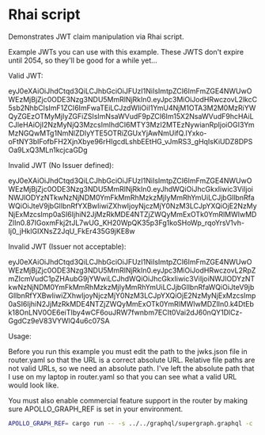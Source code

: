 # Rhai script

Demonstrates JWT claim manipulation via Rhai script.

Example JWTs you can use with this example. These JWTS don't expire until 2054, so they'll be good for a while yet...

Valid JWT:

eyJ0eXAiOiJhdCtqd3QiLCJhbGciOiJFUzI1NiIsImtpZCI6ImFmZGE4NWUwOWEzMjBjZjc0ODE3Nzg3NDU5MmRlNjRkIn0.eyJpc3MiOiJodHRwczovL2lkcC5sb2NhbCIsImF1ZCI6ImFwaTEiLCJzdWIiOiI1YmU4NjM1OTA3M2M0MzRiYWQyZGEzOTMyMjIyZGFiZSIsImNsaWVudF9pZCI6Im15X2NsaWVudF9hcHAiLCJleHAiOjI2NzMyNjQ3MzcsImlhdCI6MTY3MzI2MTEzNywianRpIjoiOGI3YmMzNGQwMTg1NmNlZDIyYTE5OTRiZGUxYjAwNmUifQ.IYxko-oFtNY3bIFofbFH2XjnXbye96rHIgcdLshbEEtHG_vJmRS3_gHqIsKiUDZ8DPSOa9LxQ3MLn1kcjcaGDg

Invalid JWT (No Issuer defined):

eyJ0eXAiOiJhdCtqd3QiLCJhbGciOiJFUzI1NiIsImtpZCI6ImFmZGE4NWUwOWEzMjBjZjc0ODE3Nzg3NDU5MmRlNjRkIn0.eyJhdWQiOiJhcGkxIiwic3ViIjoiNWJlODYzNTkwNzNjNDM0YmFkMmRhMzkzMjIyMmRhYmUiLCJjbGllbnRfaWQiOiJteV9jbGllbnRfYXBwIiwiZXhwIjoyNjczMjY0NzM3LCJpYXQiOjE2NzMyNjExMzcsImp0aSI6IjhiN2JjMzRkMDE4NTZjZWQyMmExOTk0YmRlMWIwMDZlIn0.87IGoxmFkj2tJL7wUG_KH20WpQK35p3Fg1koSHoWp_rqoYrsV1vh-Ij0_jHklGIXNsZ2JqU_FkEr435G9jKE8w

Invalid JWT (Issuer not acceptable):

eyJ0eXAiOiJhdCtqd3QiLCJhbGciOiJFUzI1NiIsImtpZCI6ImFmZGE4NWUwOWEzMjBjZjc0ODE3Nzg3NDU5MmRlNjRkIn0.eyJpc3MiOiJodHRwczovL2RpZmZlcmVudC1pZHAubG9jYWwiLCJhdWQiOiJhcGkxIiwic3ViIjoiNWJlODYzNTkwNzNjNDM0YmFkMmRhMzkzMjIyMmRhYmUiLCJjbGllbnRfaWQiOiJteV9jbGllbnRfYXBwIiwiZXhwIjoyNjczMjY0NzM3LCJpYXQiOjE2NzMyNjExMzcsImp0aSI6IjhiN2JjMzRkMDE4NTZjZWQyMmExOTk0YmRlMWIwMDZlIn0.k4DtEbk18OnLNV0OE6eiTIby4wCF6ouJRW7fwnbm7ECIt0Vai2dJ60nQY1DlCz-GgdCz9eV83VYWlQ4u6c07SA

Usage:

Before you run this example you must edit the path to the jwks.json file in router.yaml so that the URL is a correct absolute URL. Relative file paths are not valid URLs, so we need an absolute path. I've left the absolute path that I use on my laptop in router.yaml so that you can see what a valid URL would look like.

You must also enable commercial feature support in the router by making sure APOLLO_GRAPH_REF is set in your environment.

```bash
APOLLO_GRAPH_REF= cargo run -- -s ../../graphql/supergraph.graphql -c ./router.yaml
```
